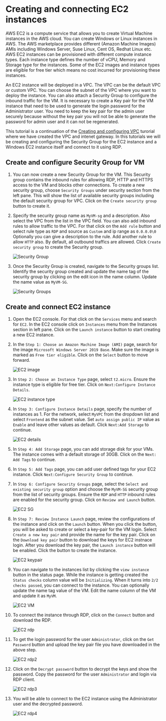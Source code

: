 
# Creating and connecting EC2 instances

AWS EC2 is a compute service that allows you to create Virtual Machine instances in the AWS cloud. You can create Windows or Linux instances in AWS. The AWS marketplace provides different (Amazon Machine Images) AMIs including Windows Server, Suse Linux, Cent OS, Redhat Linux etc. AWS EC2 instances can be provisioned with different compute instance types. Each instance type defines the number of vCPU, Memory and Storage type for the instances. Some of the EC2 images and instance types are eligible for free tier which means no cost incurred for provisioning these instances. 

An EC2 instance will be deployed in a VPC. The VPC can be the default VPC or custom VPC. You can choose the subnet of the VPC where you want to deploy the instance. You can also attach a Security Group to configure the inbound traffic for the VM. It is necessary to create a Key pair for the VM instance that need to be used to generate the login password for the Administrator user. You need to keep the key pair for the admin user securely because without the key pair you will not be able to generate the password for admin user and it can not be regenerated.

This tutorial is a continuation of the [Creating and configuring VPC](aws-vpc.md) turorial where we have created the VPC and intenet gateway. In this tutorials we will be creating and configuring the Security Group for the EC2 instance and a Windows EC2 instance itself and connect to it using RDP.

## Create and configure Security Group for VM 
1) You can now create a new Security Group for the VM. This Security group contains the inbound rules for allowing RDP, HTTP and HTTPS access to the VM and blocks other connections. To create a new security group, choose `Security Groups` under security section from the left pane. This will show the list of available security groups including the default security group for VPC. Click on the `Create security group` button to create it.
2) Specify the security group name as `MyVM-sg` and a description. Also select the VPC from the list in the VPC field. You can also add inbound rules to allow traffic to the VPC. For that click on the `Add rule` button and select rule type as `RDP` and source as `Custom` and ip range as `0.0.0.0\0` Optionally you can give a description to the rule. Add another rule to allow `HTTP` also. By default, all outbound traffics are allowed. Click `Create security group` to create the Security group.
    
    ![Security Group](images/sg-vm.png)

3) Once the Security Group is created, navigate to the Security groups list. Identify the security group created and update the name tag of the security group by clicking on the edit icon in the name column. Update the name value as `MyVM-SG`.

    ![Security Groups](images/vm-sg-list.png)

## Create and connect EC2 instance
1) Open the EC2 console. For that click on the `Services` menu and search for `EC2`. In the EC2 console click on `Instances` menu from the Instances section in left pane. Click on the `Launch instance` button to start creating a new EC2 instance.
2) In the `Step 1: Choose an Amazon Machine Image (AMI)` page, search for the image `Microsoft Windows Server 2019 Base`. Make sure  the image is marked as `Free tier eligible`. Click on the `Select` button to move forward.

    ![EC2 image](images/ec2-image.png)

3) In `Step 2: Choose an Instance Type` page, select `t2.micro`. Ensure the instance type is eligible for free tier. Click on `Next:Configure Instance Details`.

    ![EC2 instance type](images/ec2-instance-type.png)

4) In `Step 3: Configure Instance Details` page, specify the number of instances as 1. For the network, select `MyVPC` from the dropdown list and select `Frontend` as the subnet value. Set `auto assign public IP` value as `Enable` and leave other values as default. Click `Next:Add Storage` to continue.

    ![EC2 details](images/ec2-instance-details.png)

5) In `Step 4: Add Storage` page, you can add storage disk for your VMs. The instance comes with a default storage of 30GB. Click on the `Next: Add Tags` to continue.
6) In `Step 5: Add Tags` page, you can add user defined tags for your EC2 instance. Click `Next:Configure Security Group` to continue.
7) In `Step 6: Configure Security Groups` page, select the `Select and existing security group` option and choose the `MyVM-SG` security group from the list of security groups. Ensure the `RDP` and `HTTP` inbound rules are enabled for the security group. Click on `Review and Launch` button.

    ![EC2 SG](images/ec2-sg.png)

8) In `Step 7: Review Instance Launch` page, review the configurations of the instance and click on the `Launch` button. When you click the button, you will be asked to create or select a key-pair for the VM login. Select `Create a new key pair` and provide the name for the key pair. Click on the `Download key pair` button to download the keys for EC2 instnace login. After you download the key pair, the `Launch instance` button will be enabled. Click the button to create the instance.

    ![EC2 keypair](images/ec2-keys.png)

9) You can navigate to the instances list by clicking the `view instance` button in the status page. While the instance is getting created the `Status checks` column value will be `Initializing`. When it turns into `2/2 checks passed`, you can connect to the instance. You can optionally update the name tag value of the VM. Edit the name column of the VM and update it as `MyVM`.

    ![EC2 VM](images/ec2-vm.png)

10) To connect the instance through RDP, click on the `Connect` button and download the RDP. 

    ![EC2 rdp](images/ec2-rdp1.png)

11) To get the login password for the user `Administrator`, click on the `Get Password` button and upload the key pair file you have downloaded in the above step. 

    ![EC2 rdp2](images/ec2-rdp2.png)

12) Click on the `Decrypt password` button to decrypt the keys and show the password. Copy the password for the user `Administrator` and login via RDP client.

    ![EC2 rdp3](images/ec2-rdp3.png)

13) You will be able to connect to the EC2 instance using the Administrator user and the decrypted password. 
    
    ![EC2 rdp4](images/RDP.png)